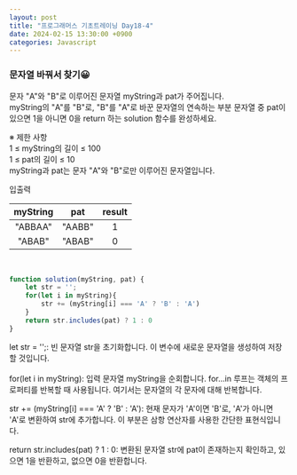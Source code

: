 ```yaml
---
layout: post
title: "프로그래머스 기초트레이닝 Day18-4"
date: 2024-02-15 13:30:00 +0900
categories: Javascript
---
```


### 문자열 바꿔서 찾기😀

문자 "A"와 "B"로 이루어진 문자열 myString과 pat가 주어집니다.<br> myString의 "A"를 "B"로, "B"를 "A"로 바꾼 문자열의 연속하는 부분 문자열 중 pat이 있으면 1을 아니면 0을 return 하는 solution 함수를 완성하세요.<br>

※ 제한 사항<br>
1 ≤ myString의 길이 ≤ 100<br>
1 ≤ pat의 길이 ≤ 10<br>
myString과 pat는 문자 "A"와 "B"로만 이루어진 문자열입니다.<br>

입출력 <br>

| myString  |	pat|  result   |
| :-------: | :-------: |:-------: |
|"ABBAA"	| 	"AABB"|	1 |
|  "ABAB"  |"ABAB"	|   0  |

<br>

```javascript
function solution(myString, pat) {
    let str = '';
    for(let i in myString){
        str += (myString[i] === 'A' ? 'B' : 'A')
    }    
    return str.includes(pat) ? 1 : 0
}
```
let str = '';: 빈 문자열 str을 초기화합니다. 이 변수에 새로운 문자열을 생성하여 저장할 것입니다.<br>
<br>
for(let i in myString): 입력 문자열 myString을 순회합니다. for...in 루프는 객체의 프로퍼티를 반복할 때 사용됩니다. 여기서는 문자열의 각 문자에 대해 반복합니다.<br>

str += (myString[i] === 'A' ? 'B' : 'A'): 현재 문자가 'A'이면 'B'로, 'A'가 아니면 'A'로 변환하여 str에 추가합니다. 이 부분은 삼항 연산자를 사용한 간단한 표현식입니다.<br>

return str.includes(pat) ? 1 : 0: 변환된 문자열 str에 pat이 존재하는지 확인하고, 있으면 1을 반환하고, 없으면 0을 반환합니다.<br>